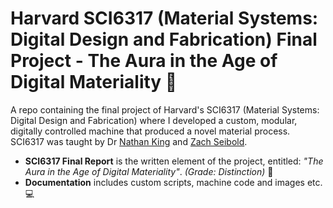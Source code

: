 # Harvard SCI6317 (Material Systems: Digital Design and Fabrication) Final Project - The Aura in the Age of Digital Materiality  :robot:
A repo containing the final project of Harvard's SCI6317 (Material Systems: Digital Design and Fabrication) where I developed a custom, modular, digitally controlled machine that produced a novel material process. SCI6317 was taught by Dr [Nathan King](https://www.gsd.harvard.edu/person/nathan-king/) and [Zach Seibold](https://www.gsd.harvard.edu/person/zach-seibold/).

* **SCI6317 Final Report** is the written element of the project, entitled: *"The Aura in the Age of Digital Materiality"*.  *(Grade: Distinction)*  :bank:
* **Documentation** includes custom scripts, machine code and images etc.  :computer:


